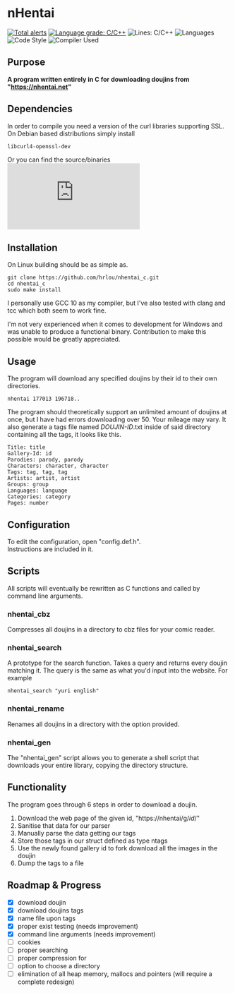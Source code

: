 # nHentai
[![Total alerts](https://img.shields.io/lgtm/alerts/g/hrlou/nhentai_c.svg?logo=lgtm&logoWidth=18)](https://lgtm.com/projects/g/hrlou/nhentai_c/alerts/)
[![Language grade: C/C++](https://img.shields.io/lgtm/grade/cpp/g/hrlou/nhentai_c.svg?logo=lgtm&logoWidth=18)](https://lgtm.com/projects/g/hrlou/nhentai_c/context:cpp)
![Lines: C/C++](https://badgen.net/lgtm/lines/g/hrlou/nhentai_c/c)
![Languages](https://badgen.net/lgtm/langs/g/hrlou/nhentai_c)
![Code Style](https://badgen.net/badge/code%20style/K&R/f2a)
![Compiler Used](https://badgen.net/badge/GCC/10.2.1/orange)

## Purpose
**A program written entirely in C for downloading doujins from "https://nhentai.net"**

## Dependencies
In order to compile you need a version of the curl libraries supporting SSL.
On Debian based distributions simply install 
```
libcurl4-openssl-dev
```
Or you can find the source/binaries ![here](https://curl.se/download.html)

## Installation
On Linux building should be as simple as.
```
git clone https://github.com/hrlou/nhentai_c.git
cd nhentai_c
sudo make install
```
I personally use GCC 10 as my compiler, but I've also tested with clang and tcc which both seem to work fine.

I'm not very experienced when it comes to development for Windows and was unable to produce a functional binary.
Contribution to make this possible would be greatly appreciated.

## Usage
The program will download any specified doujins by their id to their own directories.
```
nhentai 177013 196718..
```
The program should theoretically support an unlimited amount of doujins at once, but I have had errors downloading over 50.
Your mileage may vary.
It also generate a tags file named *DOUJIN-ID*.txt inside of said directory containing all the tags, it looks like this.
```
Title: title
Gallery-Id: id
Parodies: parody, parody
Characters: character, character
Tags: tag, tag, tag
Artists: artist, artist
Groups: group
Languages: language
Categories: category
Pages: number
```

## Configuration
To edit the configuration, open "config.def.h".  
Instructions are included in it.

## Scripts
All scripts will eventually be rewritten as C functions and called by command line arguments.
### nhentai_cbz
Compresses all doujins in a directory to cbz files for your comic reader.
### nhentai_search
A prototype for the search function.
Takes a query and returns every doujin matching it.
The query is the same as what you'd input into the website.
For example
```
nhentai_search "yuri english"
```
### nhentai_rename
Renames all doujins in a directory with the option provided.
### nhentai_gen
The "nhentai_gen" script allows you to generate a shell script that downloads your entire library, copying the directory structure.   

## Functionality
The program goes through 6 steps in order to download a doujin.
1. Download the web page of the given id, "https://nhentai/g/*id*/"
2. Sanitise that data for our parser
3. Manually parse the data getting our tags
4. Store those tags in our struct defined as type ntags
5. Use the newly found gallery id to fork download all the images in the doujin
6. Dump the tags to a file

## Roadmap & Progress
- [x] download doujin
- [x] download doujins tags
- [x] name file upon tags
- [x] proper exist testing (needs improvement)
- [x] command line arguments (needs improvement)
- [ ] cookies
- [ ] proper searching
- [ ] proper compression for 
- [ ] option to choose a directory
- [ ] elimination of all heap memory, mallocs and pointers (will require a complete redesign)
